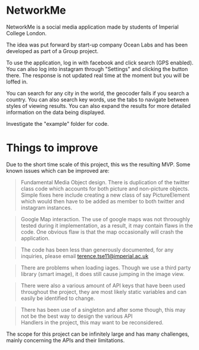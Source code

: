 NetworkMe
=========

NetworkMe is a social media application made by students of Imperial College London.

The idea was put forward by start-up company Ocean Labs and has been developed
as part of a Group project.

To use the application, log in with facebook and click search (GPS enabled).
You can also log into instagram through "Settings" and clicking the button there.
The response is not updated real time at the moment but you will be loffed in.

You can search for any city in the world, the geocoder fails if you search a country.
You can also search key words, use the tabs to navigate between styles of viewing
results. You can also expand the results for more detailed information on the data being displayed.

Investigate the "example" folder for code.


Things to improve
=================
Due to the short time scale of this project, this ws the resulting MVP. Some known issues which can be improved are:
> Fundamental Media Object design. There is duplication of the twitter class code which accounts for both picture
  and non-picture objects. Simple fixes here include creating a new class of say PictureElement which would then have to
  be added as member to both twitter and instagram instances.
  
> Google Map interaction. The use of google maps was not throoughly tested during it implementation, as a result, it may    contain flaws in the code. One obvious flaw is that the map occasionally will crash the application.

> The code has been less than generously documented, for any inquiries, please email terence.tse11@imperial.ac.uk

> There are problems when loading iages. Though we use a third party library (smart image), it does still cause
  jumping in the image view.

> There were also a various amount of API keys that have been used throughout the project, they are most likely static      variables and can easily be identified to change.

> There has been use of a singleton and after some though, this may not be the best way to design the various API      
  Handlers in the project, this may want to be reconsidered.

The scope for this project can be infinitely large and has many challenges, mainly concerning the APIs and their limitations.

